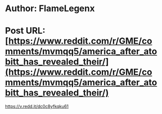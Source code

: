 # Author: FlameLegenx
# Post URL: [https://www.reddit.com/r/GME/comments/mvmqq5/america_after_atobitt_has_revealed_their/](https://www.reddit.com/r/GME/comments/mvmqq5/america_after_atobitt_has_revealed_their/)


https://v.redd.it/dc0c8yfkqku61